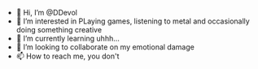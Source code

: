 - 👋 Hi, I’m @DDevol
- 👀 I’m interested in PLaying games, listening to metal and occasionally doing something creative
- 🌱 I’m currently learning uhhh...
- 💞️ I’m looking to collaborate on my emotional damage
- 📫 How to reach me, you don't

<!---
DDevol/DDevol is a ✨ special ✨ repository because its `README.md` (this file) appears on your GitHub profile.
You can click the Preview link to take a look at your changes.
--->
